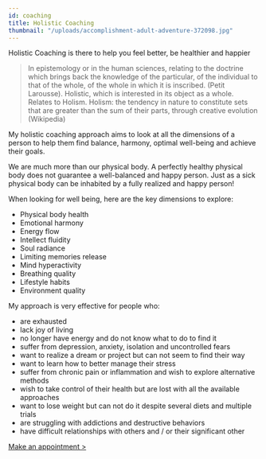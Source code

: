 ```yaml
---
id: coaching
title: Holistic Coaching
thumbnail: "/uploads/accomplishment-adult-adventure-372098.jpg"
---
```


Holistic Coaching is there to help you feel better, be healthier and happier

> In epistemology or in the human sciences, relating to the doctrine which brings back the knowledge of the particular, of the individual to that of the whole, of the whole in which it is inscribed. (Petit Larousse). Holistic, which is interested in its object as a whole. Relates to Holism. Holism: the tendency in nature to constitute sets that are greater than the sum of their parts, through creative evolution (Wikipedia)

My holistic coaching approach aims to look at all the dimensions of a person to help them find balance, harmony, optimal well-being and achieve their goals.

We are much more than our physical body. A perfectly healthy physical body does not guarantee a well-balanced and happy person. Just as a sick physical body can be inhabited by a fully realized and happy person!

When looking for well being, here are the key dimensions to explore:

- Physical body health
- Emotional harmony
- Energy flow
- Intellect fluidity
- Soul radiance
- Limiting memories release
- Mind hyperactivity
- Breathing quality
- Lifestyle habits
- Environment quality

My approach is very effective for people who:

- are exhausted
- lack joy of living
- no longer have energy and do not know what to do to find it
- suffer from depression, anxiety, isolation and uncontrolled fears
- want to realize a dream or project but can not seem to find their way
- want to learn how to better manage their stress
- suffer from chronic pain or inflammation and wish to explore alternative methods
- wish to take control of their health but are lost with all the available approaches
- want to lose weight but can not do it despite several diets and multiple trials
- are struggling with addictions and destructive behaviors
- have difficult relationships with others and / or their significant other

[Make an appointment >](https://www.gorendezvous.com/homepage/111690)
